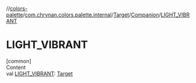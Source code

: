 //[colors-palette](../../../../index.md)/[com.chrynan.colors.palette.internal](../../index.md)/[Target](../index.md)/[Companion](index.md)/[LIGHT_VIBRANT](-l-i-g-h-t_-v-i-b-r-a-n-t.md)



# LIGHT_VIBRANT  
[common]  
Content  
val [LIGHT_VIBRANT](-l-i-g-h-t_-v-i-b-r-a-n-t.md): [Target](../index.md)  



